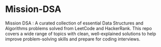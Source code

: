 # Mission-DSA
Mission DSA : A curated collection of essential Data Structures and Algorithms problems solved from LeetCode and HackerRank. This repo covers a wide range of topics with clean, well-explained solutions to help improve problem-solving skills and prepare for coding interviews.
